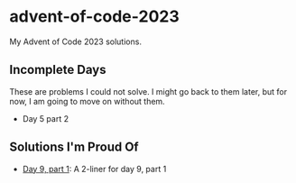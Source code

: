 # advent-of-code-2023
My Advent of Code 2023 solutions.

## Incomplete Days
These are problems I could not solve. I might go back to them later, but for now, I am going to move on without them.

- Day 5 part 2

## Solutions I'm Proud Of
- [Day 9, part 1](/day-9/part_1_2_liner.py): A 2-liner for day 9, part 1
